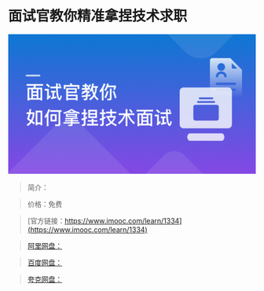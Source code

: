# 面试官教你精准拿捏技术求职

![img](../../assets/626bb451095956e705400304.png)

> 简介：

> 价格：免费

> [官方链接：https://www.imooc.com/learn/1334](https://www.imooc.com/learn/1334)

> [阿里网盘：]()

> [百度网盘：]()

> [夸克网盘：]()
